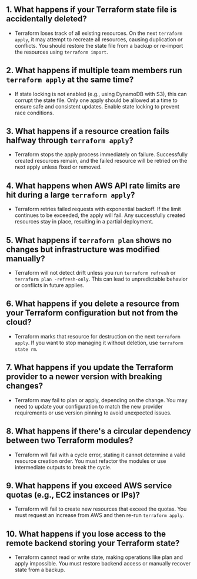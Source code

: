 ## 1. What happens if your Terraform state file is accidentally deleted?
- Terraform loses track of all existing resources. On the next `terraform apply`, it may attempt to recreate all resources, causing duplication or conflicts. You should restore the state file from a backup or re-import the resources using `terraform import`.

## 2. What happens if multiple team members run `terraform apply` at the same time?
- If state locking is not enabled (e.g., using DynamoDB with S3), this can corrupt the state file. Only one apply should be allowed at a time to ensure safe and consistent updates. Enable state locking to prevent race conditions.

## 3. What happens if a resource creation fails halfway through `terraform apply`?
- Terraform stops the apply process immediately on failure. Successfully created resources remain, and the failed resource will be retried on the next apply unless fixed or removed.

## 4. What happens when AWS API rate limits are hit during a large `terraform apply`?
- Terraform retries failed requests with exponential backoff. If the limit continues to be exceeded, the apply will fail. Any successfully created resources stay in place, resulting in a partial deployment.

## 5. What happens if `terraform plan` shows no changes but infrastructure was modified manually?
- Terraform will not detect drift unless you run `terraform refresh` or `terraform plan -refresh-only`. This can lead to unpredictable behavior or conflicts in future applies.

## 6. What happens if you delete a resource from your Terraform configuration but not from the cloud?
- Terraform marks that resource for destruction on the next `terraform apply`. If you want to stop managing it without deletion, use `terraform state rm`.

## 7. What happens if you update the Terraform provider to a newer version with breaking changes?
- Terraform may fail to plan or apply, depending on the change. You may need to update your configuration to match the new provider requirements or use version pinning to avoid unexpected issues.

## 8. What happens if there's a circular dependency between two Terraform modules?
- Terraform will fail with a cycle error, stating it cannot determine a valid resource creation order. You must refactor the modules or use intermediate outputs to break the cycle.

## 9. What happens if you exceed AWS service quotas (e.g., EC2 instances or IPs)?
- Terraform will fail to create new resources that exceed the quotas. You must request an increase from AWS and then re-run `terraform apply`.

## 10. What happens if you lose access to the remote backend storing your Terraform state?
- Terraform cannot read or write state, making operations like plan and apply impossible. You must restore backend access or manually recover state from a backup.
